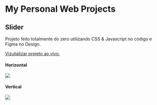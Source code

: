 # My Personal Web Projects

## Slider

Projeto feito totalmente do zero utilizando CSS & Javascript no código e Figma no Design.

[Vizulializar projeto ao vivo.](https://reinaldorm.github.io/Personal-Web-Projects/Slider-CSS-JS/)

#### Horizontal

<img src="https://s1.gifyu.com/images/2022-10-17-07-35-21.gif&ct=g" data-canonical-src="https://s1.gifyu.com/images/2022-10-17-07-35-21.gif&ct=g"/>

#### Vertical

<img src="https://media3.giphy.com/media/jafKB9sgOxAGwJiG5C/giphy.gif?cid=790b7611e5453321767aca0125f312809feca2740e5d993a&rid=giphy.gif&ct=g" data-canonical-src="https://media3.giphy.com/media/jafKB9sgOxAGwJiG5C/giphy.gif?cid=790b7611e5453321767aca0125f312809feca2740e5d993a&rid=giphy.gif&ct=g"/>
